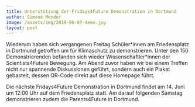```yaml
---
title: Unterstützung der Fridays4Future Demonstration in Dortmund
author: Simone Mender
image: /assets/img/2019-06-07-demo.jpg
layout: post
---
```


Wiederum haben sich vergangenen Freitag Schüler\*innen am Friedensplatz in Dortmund getroffen um für Klimaschutz zu demonstrieren.
Unter den 150 Demonstrierenden befanden sich wieder Wissenschaftler*innen der Scientists4Future Bewegung.
Am Abend zuvor haben wir bei einem Treffen nicht nur spannende Diskussionen geführt, sondern auch ein Plakat gebastelt, dessen QR-Code direkt auf diese Homepage führt.

Die nächste Fridays4Future Demonstration in Dortmund findet am 14. Juni um 12:00 Uhr auf dem Friedensplatz statt. Am darauf folgenden Samstag demonstrieren zudem die Parents4Future in Dortmund.

